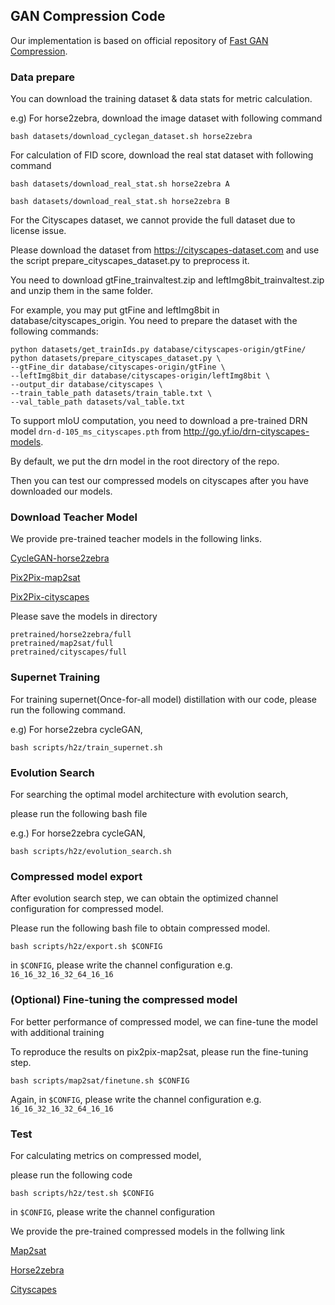 ## GAN Compression Code

Our implementation is based on official repository of [Fast GAN Compression](https://github.com/mit-han-lab/gan-compression). 

### Data prepare

You can download the training dataset & data stats for metric calculation.

e.g) For horse2zebra, download the image dataset with following command

```
bash datasets/download_cyclegan_dataset.sh horse2zebra
```

For calculation of FID score, download the real stat dataset with following command

```
bash datasets/download_real_stat.sh horse2zebra A

bash datasets/download_real_stat.sh horse2zebra B
```

For the Cityscapes dataset, we cannot provide the full dataset due to license issue. 

Please download the dataset from https://cityscapes-dataset.com and use the script prepare_cityscapes_dataset.py to preprocess it. 

You need to download gtFine_trainvaltest.zip and leftImg8bit_trainvaltest.zip and unzip them in the same folder. 

For example, you may put gtFine and leftImg8bit in database/cityscapes_origin. You need to prepare the dataset with the following commands:

```
python datasets/get_trainIds.py database/cityscapes-origin/gtFine/
python datasets/prepare_cityscapes_dataset.py \
--gtFine_dir database/cityscapes-origin/gtFine \
--leftImg8bit_dir database/cityscapes-origin/leftImg8bit \
--output_dir database/cityscapes \
--train_table_path datasets/train_table.txt \
--val_table_path datasets/val_table.txt
```

To support mIoU computation, you need to download a pre-trained DRN model ```drn-d-105_ms_cityscapes.pth``` from http://go.yf.io/drn-cityscapes-models. 

By default, we put the drn model in the root directory of the repo. 

Then you can test our compressed models on cityscapes after you have downloaded our models.

### Download Teacher Model

We provide pre-trained teacher models in the following links.

[CycleGAN-horse2zebra](https://drive.google.com/file/d/1Y7QAySP1ZC4WqZbszl9FKs0nVyFaqyhZ/view?usp=sharing)

[Pix2Pix-map2sat](https://drive.google.com/file/d/1EfV0goGJB_koozqQAWyR87qNjdOXwxpD/view?usp=sharing)

[Pix2Pix-cityscapes](https://drive.google.com/file/d/1eCd6NPPNGOacqjaiE8HbXZ4NbFpYyzbg/view?usp=sharing)

Please save the models in directory

```
pretrained/horse2zebra/full
pretrained/map2sat/full
pretrained/cityscapes/full
```

### Supernet Training

For training supernet(Once-for-all model) distillation with our code, please run the following command.

e.g) For horse2zebra cycleGAN,

```bash scripts/h2z/train_supernet.sh```

### Evolution Search

For searching the optimal model architecture with evolution search, 

please run the following bash file

e.g.) For horse2zebra cycleGAN,

```bash scripts/h2z/evolution_search.sh```

### Compressed model export

After evolution search step, we can obtain the optimized channel configuration for compressed model.

Please run the following bash file to obtain compressed model.

```bash scripts/h2z/export.sh $CONFIG```

in ```$CONFIG```, please write the channel configuration e.g. ```16_16_32_16_32_64_16_16```

### (Optional) Fine-tuning the compressed model

For better performance of compressed model, we can fine-tune the model with additional training

To reproduce the results on pix2pix-map2sat, please run the fine-tuning step.

```bash scripts/map2sat/finetune.sh $CONFIG```

Again, in ```$CONFIG```, please write the channel configuration e.g. ```16_16_32_16_32_64_16_16```

### Test

For calculating metrics on compressed model,

please run the following code

```bash scripts/h2z/test.sh $CONFIG```

in ```$CONFIG```, please write the channel configuration

We provide the pre-trained compressed models in the follwing link

[Map2sat](https://drive.google.com/file/d/1GQMkUFGHdPorOdZCIkd_BKGLx6qJDOqo/view?usp=sharing)

[Horse2zebra](https://drive.google.com/file/d/1NQs-cwhTZvjAPALMT_rNqH0eJZfNkCaa/view?usp=sharing)

[Cityscapes](https://drive.google.com/file/d/1h3ePQKDpzpFSRp88gYF8Y630bnLBmXHk/view?usp=sharing)



